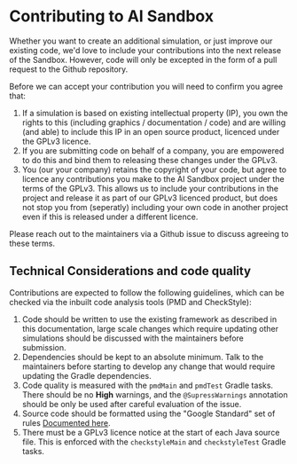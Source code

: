 # Contributing to AI Sandbox

Whether you want to create an additional simulation, or just improve our existing code, we'd love to include your contributions into the next release of the Sandbox. However, code will only be excepted in the form of a pull request to the Github repository.

Before we can accept your contribution you will need to confirm you agree that:

1. If a simulation is based on existing intellectual property (IP), you own the rights to this (including graphics / documentation / code) and are willing (and able) to include this IP in an open source product, licenced under the GPLv3 licence.
2. If you are submitting code on behalf of a company, you are empowered to do this and bind them to releasing these changes under the GPLv3.
3. You (our your company) retains the copyright of your code, but agree to licence any contributions you make to the AI Sandbox project under the terms of the GPLv3. This allows us to include your contributions in the project and release it as part of our GPLv3 licenced product, but does not stop you from (seperatly) including your own code in another project even if this is released under a different licence.

Please reach out to the maintainers via a Github issue to discuss agreeing to these terms.

## Technical Considerations and code quality

Contributions are expected to follow the following guidelines, which can be checked via the inbuilt code analysis tools (PMD and CheckStyle):

1. Code should be written to use the existing framework as described in this documentation, large scale changes which require updating other simulations should be discussed with the maintainers before submission.
2. Dependencies should be kept to an absolute minimum. Talk to the maintainers before starting to develop any change that would require updating the Gradle dependencies.
3. Code quality is measured with the ```pmdMain``` and ```pmdTest``` Gradle tasks. There should be no **High** warnings, and the ```@SupressWarnings``` annotation should be only be used after careful evaluation of the issue.
4. Source code should be formatted using the "Google Standard" set of rules [Documented here](https://google.github.io/styleguide/javaguide.html).
5. There must be a GPLv3 licence notice at the start of each Java source file. This is enforced with the ```checkstyleMain``` and ```checkstyleTest``` Gradle tasks.

